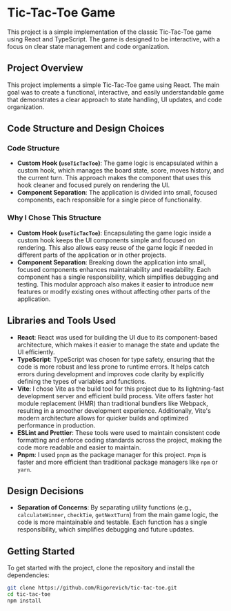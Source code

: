 # Tic-Tac-Toe Game

This project is a simple implementation of the classic Tic-Tac-Toe game using React and TypeScript. The game is designed to be interactive, with a focus on clear state management and code organization.

## Project Overview

This project implements a simple Tic-Tac-Toe game using React. The main goal was to create a functional, interactive, and easily understandable game that demonstrates a clear approach to state handling, UI updates, and code organization.

## Code Structure and Design Choices

### Code Structure

- **Custom Hook (`useTicTacToe`)**: The game logic is encapsulated within a custom hook, which manages the board state, score, moves history, and the current turn. This approach makes the component that uses this hook cleaner and focused purely on rendering the UI.
- **Component Separation**: The application is divided into small, focused components, each responsible for a single piece of functionality.

### Why I Chose This Structure

- **Custom Hook (`useTicTacToe`)**: Encapsulating the game logic inside a custom hook keeps the UI components simple and focused on rendering. This also allows easy reuse of the game logic if needed in different parts of the application or in other projects.
- **Component Separation**: Breaking down the application into small, focused components enhances maintainability and readability. Each component has a single responsibility, which simplifies debugging and testing. This modular approach also makes it easier to introduce new features or modify existing ones without affecting other parts of the application.

## Libraries and Tools Used

- **React**: React was used for building the UI due to its component-based architecture, which makes it easier to manage the state and update the UI efficiently.
- **TypeScript**: TypeScript was chosen for type safety, ensuring that the code is more robust and less prone to runtime errors. It helps catch errors during development and improves code clarity by explicitly defining the types of variables and functions.
- **Vite**: I chose Vite as the build tool for this project due to its lightning-fast development server and efficient build process. Vite offers faster hot module replacement (HMR) than traditional bundlers like Webpack, resulting in a smoother development experience. Additionally, Vite's modern architecture allows for quicker builds and optimized performance in production.
- **ESLint and Prettier**: These tools were used to maintain consistent code formatting and enforce coding standards across the project, making the code more readable and easier to maintain.
- **Pnpm**: I used `pnpm` as the package manager for this project. `Pnpm` is faster and more efficient than traditional package managers like `npm` or `yarn`.

## Design Decisions

- **Separation of Concerns**: By separating utility functions (e.g., `calculateWinner`, `checkTie`, `getNextTurn`) from the main game logic, the code is more maintainable and testable. Each function has a single responsibility, which simplifies debugging and future updates.

## Getting Started

To get started with the project, clone the repository and install the dependencies:

```bash
git clone https://github.com/Rigorevich/tic-tac-toe.git
cd tic-tac-toe
npm install
```
